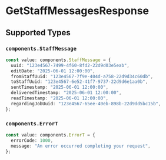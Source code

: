# GetStaffMessagesResponse


## Supported Types

### `components.StaffMessage`

```typescript
const value: components.StaffMessage = {
  uuid: "123e4567-7499-4f60-8fd2-22d9d03e5eab",
  editDate: "2025-06-01 12:00:00",
  fromStaffUuid: "123e4567-7f9e-404d-a758-22d9d34c60db",
  toStaffUuid: "123e4567-6e52-41f7-9737-22d9d6e1aa0b",
  sentTimestamp: "2025-06-01 12:00:00",
  deliveredTimestamp: "2025-06-01 12:00:00",
  readTimestamp: "2025-06-01 12:00:00",
  regardingJobUuid: "123e4567-65ee-40eb-898b-22d9dd5bc15b",
};
```

### `components.ErrorT`

```typescript
const value: components.ErrorT = {
  errorCode: 1000,
  message: "An error occurred completing your request",
};
```

